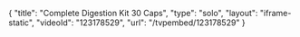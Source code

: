 {
    "title": "Complete Digestion Kit  30 Caps",
    "type": "solo",
    "layout": "iframe-static",
    "videoId": "123178529",
    "url": "\/tvpembed\/123178529"
}
